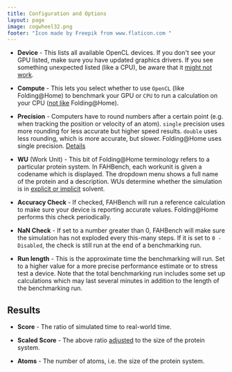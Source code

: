```yaml
---
title: Configuration and Options
layout: page
image: cogwheel32.png
footer: "Icon made by Freepik from www.flaticon.com "
---
```



 - **Device** - This lists all available OpenCL devices. If you don't see
   your GPU listed, make sure you have updated graphics drivers. If you see
   something unexpected listed (like a CPU), be aware that it [might not
   work][opencl-on-cpu].

 - **Compute** - This lets you select whether to use `OpenCL` (like
   Folding@Home) to benchmark your GPU or `CPU` to run a calculation on
   your CPU ([not like][cpu-platform] Folding@Home).

 - **Precision** - Computers have to round numbers after a certain point
   (e.g. when tracking the position or velocity of an atom). `single`
   precision uses more rounding for less accurate but higher speed results.
   `double` uses less rounding, which is more accurate, but slower.
   Folding@Home uses single precision.
   [Details][precision]

 - **WU** (Work Unit) - This bit of Folding@Home terminology refers to a
   particular protein system. In FAHBench, each workunit is given a
   codename which is displayed. The dropdown menu shows a full name of the
   protein and a description. WUs determine whether the simulation is in
   [explicit or implicit][solvent] solvent.

 - **Accuracy Check** - If checked, FAHBench will run a reference
   calculation to make sure your device is reporting accurate values.
   Folding@Home performs this check periodically.

 - **NaN Check** - If set to a number greater than 0, FAHBench will make
   sure the simulation has not exploded every this-many steps. If it is set
   to `0 - Disabled`, the check is still run at the end of a benchmarking
   run.

 - **Run length** - This is the approximate time the benchmarking will run.
   Set to a higher value for a more precise performance estimate or to
   stress test a device. Note that the total benchmarking run includes some
   set up calculations which may last several minutes in addition to the
   length of the benchmarking run.

Results
-------

 - **Score** - The ratio of simulated time to real-world time.
 
 - **Scaled Score** - The above ratio [adjusted][scaled-score] to the size
   of the protein system.

 - **Atoms** - The number of atoms, i.e. the size of the protein system.


[opencl-on-cpu]: {{site.url}}/details.html#opencl-on-cpu
[cpu-platform]:  {{site.url}}/details.html#cpu-platform
[precision]:     {{site.url}}/details.html#precision
[solvent]:       {{site.url}}/details.html#solvent
[scaled-score]:  {{site.url}}/details.html#scaled-score

